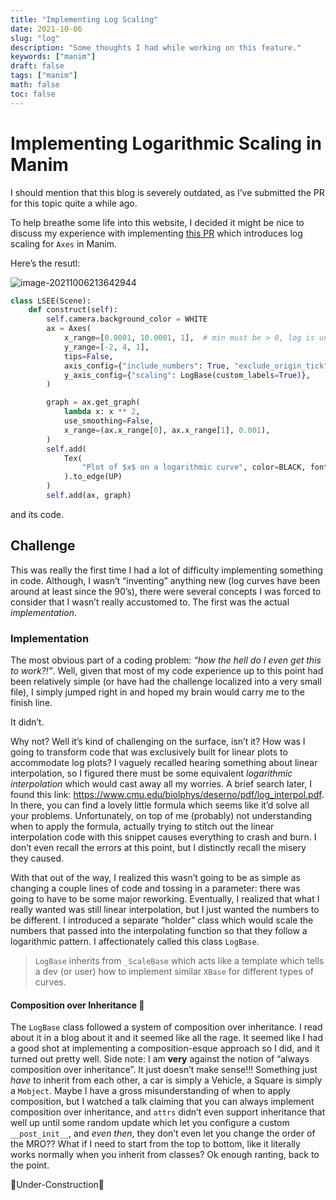 ```yaml
---
title: "Implementing Log Scaling"
date: 2021-10-06
slug: "log"
description: "Some thoughts I had while working on this feature."
keywords: ["manim"]
draft: false
tags: ["manim"]
math: false
toc: false
---
```


# Implementing Logarithmic Scaling in Manim

I should mention that this blog is severely outdated, as I’ve submitted the PR for this topic quite a while ago. 

To help breathe some life into this website, I decided it might be nice to discuss my experience with implementing  [this PR](https://github.com/ManimCommunity/manim/pull/1812) which introduces log scaling for `Axes` in Manim. 

Here’s the resutl:

![image-20211006213642944](/img/image-20211006213642944.png)

```python
class LSEE(Scene):
    def construct(self):
        self.camera.background_color = WHITE
        ax = Axes(
            x_range=[0.0001, 10.0001, 1],  # min must be > 0, log is undefined at 0.
            y_range=[-2, 4, 1],
            tips=False,
            axis_config={"include_numbers": True, "exclude_origin_tick": False},
            y_axis_config={"scaling": LogBase(custom_labels=True)},
        )

        graph = ax.get_graph(
            lambda x: x ** 2,
            use_smoothing=False,
            x_range=(ax.x_range[0], ax.x_range[1], 0.001),
        )
        self.add(
            Tex(
                "Plot of $x$ on a logarithmic curve", color=BLACK, font_size=24
            ).to_edge(UP)
        )
        self.add(ax, graph)
```

and its code.



## Challenge

This was really the first time I had a lot of difficulty implementing something in code. Although, I wasn’t “inventing” anything new (log curves have been around at least since the 90’s), there were several concepts I was forced to consider that I wasn’t really accustomed to. The first was the actual *implementation*.



### Implementation

The most obvious part of a coding problem: *“how the hell do I even get this to work?!”*. Well, given that most of my code experience up to this point had been relatively simple (or have had the challenge localized into a very small file), I simply jumped right in and hoped my brain would carry me to the finish line.



It didn’t.



Why not? Well it’s kind of challenging on the surface, isn’t it? How was I going to transform code that was exclusively built for linear plots to accommodate log plots? I vaguely recalled hearing something about linear interpolation, so I figured there must be some equivalent *logarithmic interpolation* which would cast away all my worries. A brief search later, I found this link: https://www.cmu.edu/biolphys/deserno/pdf/log_interpol.pdf. In there, you can find a lovely little formula which seems like it’d solve all your problems. Unfortunately, on top of me (probably) not understanding when to apply the formula, actually trying to stitch out the linear interpolation code with this snippet causes everything to crash and burn. I don’t even recall the errors at this point, but I distinctly recall the misery they caused.



With that out of the way, I realized this wasn’t going to be as simple as changing a couple lines of code and tossing in a parameter: there was going to have to be some major reworking. Eventually, I realized that what I really wanted was still linear interpolation, but I just wanted the numbers to be different. I introduced a separate “holder” class which would scale the numbers that passed into the interpolating function so that they follow a logarithmic pattern. I affectionately called this class `LogBase`.



> `LogBase` inherits from `_ScaleBase` which acts like a template which tells a dev (or user) how to implement similar `XBase` for different types of curves.



#### Composition over Inheritance 👀

The `LogBase` class followed a system of composition over inheritance. I read about it in a blog about it and it seemed like all the rage. It seemed like I had a good shot at implementing a composition-esque approach so I did, and it turned out pretty well.  Side note: I am **very** against the notion of “always composition over inheritance”. It just doesn’t make sense!!! Something just *have* to inherit from each other, a car is simply a Vehicle, a Square is simply a `Mobject`. Maybe  I have a gross misunderstanding of when to apply composition, but I watched a talk claiming that you can always implement composition over inheritance, and `attrs` didn’t even support inheritance that well up until some random update which let you configure a custom `__post_init__`, and *even then*, they don’t even let you change the order of the MRO?? What if I need to start from the top to bottom, like it literally works normally when you inherit from classes? Ok enough ranting, back to the point.

  



🚧Under-Construction🚧

